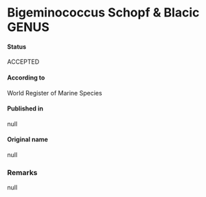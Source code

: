 # Bigeminococcus Schopf & Blacic GENUS

#### Status
ACCEPTED

#### According to
World Register of Marine Species

#### Published in
null

#### Original name
null

### Remarks
null